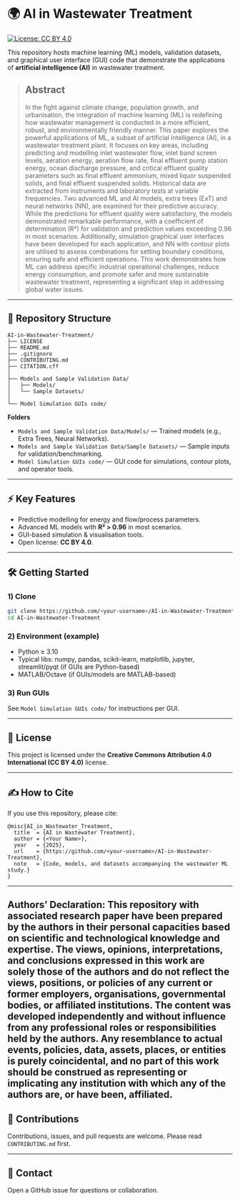 # 🌍 AI in Wastewater Treatment

[![License: CC BY 4.0](https://img.shields.io/badge/License-CC%20BY%204.0-lightgrey.svg)](https://creativecommons.org/licenses/by/4.0/)

This repository hosts machine learning (ML) models, validation datasets, and graphical user interface (GUI) code that demonstrate the applications of **artificial intelligence (AI)** in wastewater treatment.

> ## Abstract
> In the fight against climate change, population growth, and urbanisation, the integration of machine learning (ML) is redefining how wastewater management is conducted in a more efficient, robust, and environmentally friendly manner. This paper explores the powerful applications of ML, a subset of artificial intelligence (AI), in a wastewater treatment plant. It focuses on key areas, including predicting and modelling inlet wastewater flow, inlet band screen levels, aeration energy, aeration flow rate, final effluent pump station energy, ocean discharge pressure, and critical effluent quality parameters such as final effluent ammonium, mixed liquor suspended solids, and final effluent suspended solids. Historical data are extracted from instruments and laboratory tests at variable frequencies. Two advanced ML and AI models, extra trees (ExT) and neural networks (NN), are examined for their predictive accuracy. While the predictions for effluent quality were satisfactory, the models demonstrated remarkable performance, with a coefficient of determination (R²) for validation and prediction values exceeding 0.96 in most scenarios. Additionally, simulation graphical user interfaces have been developed for each application, and NN with contour plots are utilised to assess combinations for setting boundary conditions, ensuring safe and efficient operations. This work demonstrates how ML can address specific industrial operational challenges, reduce energy consumption, and promote safer and more sustainable wastewater treatment, representing a significant step in addressing global water issues.

---

## 📂 Repository Structure

```
AI-in-Wastewater-Treatment/
├── LICENSE
├── README.md
├── .gitignore
├── CONTRIBUTING.md
├── CITATION.cff
│
├── Models and Sample Validation Data/
│   ├── Models/
│   └── Sample Datasets/
│
└── Model Simulation GUIs code/
```

**Folders**
- `Models and Sample Validation Data/Models/` — Trained models (e.g., Extra Trees, Neural Networks).
- `Models and Sample Validation Data/Sample Datasets/` — Sample inputs for validation/benchmarking.
- `Model Simulation GUIs code/` — GUI code for simulations, contour plots, and operator tools.

---

## ⚡ Key Features
- Predictive modelling for energy and flow/process parameters.
- Advanced ML models with **R² > 0.96** in most scenarios.
- GUI-based simulation & visualisation tools.
- Open license: **CC BY 4.0**.

---

## 🛠️ Getting Started

### 1) Clone
```bash
git clone https://github.com/<your-username>/AI-in-Wastewater-Treatment.git
cd AI-in-Wastewater-Treatment
```

### 2) Environment (example)
- Python ≥ 3.10
- Typical libs: numpy, pandas, scikit-learn, matplotlib, jupyter, streamlit/pyqt (if GUIs are Python-based)
- MATLAB/Octave (if GUIs/models are MATLAB-based)

### 3) Run GUIs
See `Model Simulation GUIs code/` for instructions per GUI.

---

## 📜 License
This project is licensed under the **Creative Commons Attribution 4.0 International (CC BY 4.0)** license.

---

## ✍️ How to Cite
If you use this repository, please cite:

```
@misc{AI_in_Wastewater_Treatment,
  title  = {AI in Wastewater Treatment},
  author = {<Your Name>},
  year   = {2025},
  url    = {https://github.com/<your-username>/AI-in-Wastewater-Treatment},
  note   = {Code, models, and datasets accompanying the wastewater ML study.}
}
```
---
Authors’ Declaration: This repository with associated research paper have been prepared by the authors in their personal capacities based on scientific and technological knowledge and expertise. The views, opinions, interpretations, and conclusions expressed in this work are solely those of the authors and do not reflect the views, positions, or policies of any current or former employers, organisations, governmental bodies, or affiliated institutions. The content was developed independently and without influence from any professional roles or responsibilities held by the authors. Any resemblance to actual events, policies, data, assets, places, or entities is purely coincidental, and no part of this work should be construed as representing or implicating any institution with which any of the authors are, or have been, affiliated.
---

## 🤝 Contributions
Contributions, issues, and pull requests are welcome. Please read `CONTRIBUTING.md` first.

---

## 📨 Contact
Open a GitHub issue for questions or collaboration.
